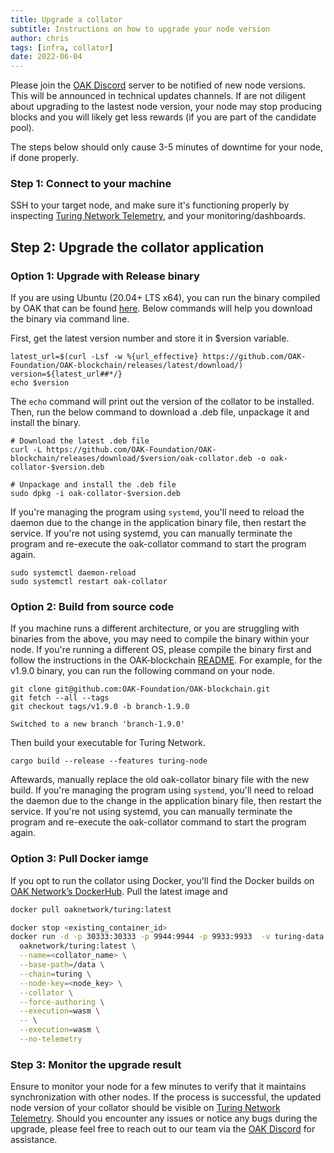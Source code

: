 ```yaml
---
title: Upgrade a collator
subtitle: Instructions on how to upgrade your node version
author: chris
tags: [infra, collator]
date: 2022-06-04
---
```


Please join the [OAK Discord](https://discord.gg/7W9UDvsbwh) server to be notified of new node versions. This will be announced in technical updates channels. If are not diligent about upgrading to the lastest node version, your node may stop producing blocks and you will likely get less rewards (if you are part of the candidate pool).

The steps below should only cause 3-5 minutes of downtime for your node, if done properly.

### Step 1: Connect to your machine
SSH to your target node, and make sure it's functioning properly by inspecting [Turing Network Telemetry](https://telemetry.polkadot.io/#list/0x0f62b701fb12d02237a33b84818c11f621653d2b1614c777973babf4652b535d), and your monitoring/dashboards.
## Step 2: Upgrade the collator application
### Option 1: Upgrade with Release binary
If you are using Ubuntu (20.04+ LTS x64), you can run the binary compiled by OAK that can be found [here](https://github.com/OAK-Foundation/OAK-blockchain/releases/latest). Below commands will help you download the binary via command line.

First, get the latest version number and store it in $version variable.

```
latest_url=$(curl -Lsf -w %{url_effective} https://github.com/OAK-Foundation/OAK-blockchain/releases/latest/download/)
version=${latest_url##*/}
echo $version
```
The `echo` command will print out the version of the collator to be installed. Then, run the below command to download a .deb file, unpackage it and install the binary.

```
# Download the latest .deb file
curl -L https://github.com/OAK-Foundation/OAK-blockchain/releases/download/$version/oak-collator.deb -o oak-collator-$version.deb

# Unpackage and install the .deb file
sudo dpkg -i oak-collator-$version.deb
```

If you're managing the program using `systemd`, you'll need to reload the daemon due to the change in the application binary file, then restart the service. If you're not using systemd, you can manually terminate the program and re-execute the oak-collator command to start the program again.

```
sudo systemctl daemon-reload
sudo systemctl restart oak-collator
```

### Option 2: Build from source code
If you machine runs a different architecture, or you are struggling with binaries from the above, you may need to compile the binary within your node. If you're running a different OS, please compile the binary first and follow the instructions in the OAK-blockchain [README](https://github.com/OAK-Foundation/OAK-blockchain). For example, for the v1.9.0 binary, you can run the following command on your node.

```
git clone git@github.com:OAK-Foundation/OAK-blockchain.git
git fetch --all --tags
git checkout tags/v1.9.0 -b branch-1.9.0

Switched to a new branch 'branch-1.9.0'
```

Then build your executable for Turing Network.

```
cargo build --release --features turing-node
```

Aftewards, manually replace the old oak-collator binary file with the new build. If you're managing the program using `systemd`, you'll need to reload the daemon due to the change in the application binary file, then restart the service. If you're not using systemd, you can manually terminate the program and re-execute the oak-collator command to start the program again.

### Option 3: Pull Docker iamge
If you opt to run the collator using Docker, you'll find the Docker builds on [OAK Network’s DockerHub](https://hub.docker.com/r/oaknetwork/turing/tags). Pull the latest image and 

```bash
docker pull oaknetwork/turing:latest
```

```bash
docker stop <existing_container_id>
docker run -d -p 30333:30333 -p 9944:9944 -p 9933:9933  -v turing-data:/data
  oaknetwork/turing:latest \
  --name=<collator_name> \
  --base-path=/data \
  --chain=turing \
  --node-key=<node_key> \
  --collator \
  --force-authoring \
  --execution=wasm \
  -- \
  --execution=wasm \
  --no-telemetry
```

### Step 3: Monitor the upgrade result
Ensure to monitor your node for a few minutes to verify that it maintains synchronization with other nodes. If the process is successful, the updated node version of your collator should be visible on [Turing Network Telemetry](https://telemetry.polkadot.io/#list/0x0f62b701fb12d02237a33b84818c11f621653d2b1614c777973babf4652b535d). Should you encounter any issues or notice any bugs during the upgrade, please feel free to reach out to our team via the [OAK Discord](https://discord.gg/7W9UDvsbwh) for assistance.